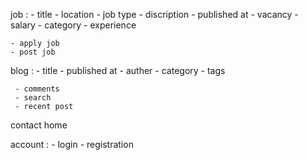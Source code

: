 job : 
    - title 
    - location
    - job type
    - discription 
    - published at 
    - vacancy 
    - salary 
    - category
    - experience  
    
    
    - apply job 
    - post job 


blog : 
     - title
     - published at 
     - auther 
     - category 
     - tags 


     - comments
     - search
     - recent post 
     
     
contact 
home

account : 
        - login 
        - registration 



    
